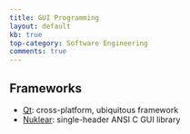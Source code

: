 ```yaml
---
title: GUI Programming
layout: default
kb: true
top-category: Software Engineering
comments: true
---
```


## Frameworks

* [Qt](https://www.qt.io/): cross-platform, ubiquitous framework
* [Nuklear](https://github.com/vurtun/nuklear): single-header ANSI C GUI library
